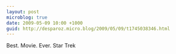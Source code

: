 ```yaml
---
layout: post
microblog: true
date: 2009-05-09 10:00 +1000
guid: http://desparoz.micro.blog/2009/05/09/t1745038346.html
---
```

Best. Movie. Ever. Star Trek
